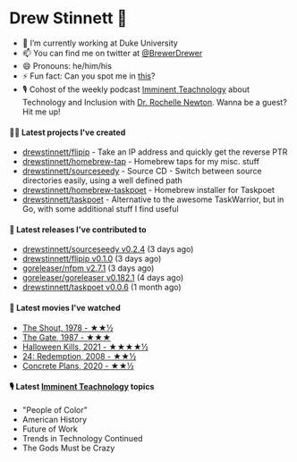 
# Drew Stinnett 👋

- 🔭 I’m currently working at Duke University
- 📫 You can find me on twitter at [@BrewerDrewer](https://twitter.com/BrewerDrewer)
- 😄 Pronouns: he/him/his
- ⚡ Fun fact: Can you spot me in [this](https://www.youtube.com/watch?v=oL9WnB0qHBA)?
- 🎙 Cohost of the weekly podcast [Imminent Teachnology](https://podcast.imminentteachnology.com/) about Technology and Inclusion with [Dr. Rochelle Newton](https://www.linkedin.com/in/drrochellenewton/). Wanna be a guest? Hit me up!

#### 👨‍💻 Latest projects I've created
- [drewstinnett/flipip](https://github.com/drewstinnett/flipip) - Take an IP address and quickly get the reverse PTR
- [drewstinnett/homebrew-tap](https://github.com/drewstinnett/homebrew-tap) - Homebrew taps for my misc. stuff
- [drewstinnett/sourceseedy](https://github.com/drewstinnett/sourceseedy) - Source CD - Switch between source directories easily, using a well defined path
- [drewstinnett/homebrew-taskpoet](https://github.com/drewstinnett/homebrew-taskpoet) - Homebrew installer for Taskpoet
- [drewstinnett/taskpoet](https://github.com/drewstinnett/taskpoet) - Alternative to the awesome TaskWarrior, but in Go, with some additional stuff I find useful

#### 🚀 Latest releases I've contributed to
- [drewstinnett/sourceseedy v0.2.4](https://github.com/drewstinnett/sourceseedy/releases/tag/v0.2.4) (3 days ago)
- [drewstinnett/flipip v0.1.0](https://github.com/drewstinnett/flipip/releases/tag/v0.1.0) (3 days ago)
- [goreleaser/nfpm v2.7.1](https://github.com/goreleaser/nfpm/releases/tag/v2.7.1) (3 days ago)
- [goreleaser/goreleaser v0.182.1](https://github.com/goreleaser/goreleaser/releases/tag/v0.182.1) (4 days ago)
- [drewstinnett/taskpoet v0.0.6](https://github.com/drewstinnett/taskpoet/releases/tag/v0.0.6) (1 month ago)

#### 🍿 Latest movies I've watched
- [The Shout, 1978 - ★★½](https://letterboxd.com/mondodrew/film/the-shout/)
- [The Gate, 1987 - ★★★](https://letterboxd.com/mondodrew/film/the-gate/)
- [Halloween Kills, 2021 - ★★★★½](https://letterboxd.com/mondodrew/film/halloween-kills/)
- [24: Redemption, 2008 - ★★½](https://letterboxd.com/mondodrew/film/24-redemption/)
- [Concrete Plans, 2020 - ★★½](https://letterboxd.com/mondodrew/film/concrete-plans/)

#### 🎙 Latest [Imminent Teachnology](https://podcast.imminentteachnology.com/) topics
- &#34;People of Color&#34;
- American History
- Future of Work
- Trends in Technology Continued
- The Gods Must be Crazy